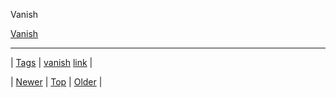 <!--
title: Vanish
date: 2020-06-28T15:27:00.183Z
tags: vanish, link
-->


Vanish

[Vanish](https://evan.creatavist.com/story/5608)

<!--BOTTOM-POST-NAVIGATION-->
---

| [Tags](tags.md) | [vanish](tag-vanish.md) [link](tag-link.md) |

| [Newer](65079408804.md) | [Top](index.md) | [Older](65113597525.md) |